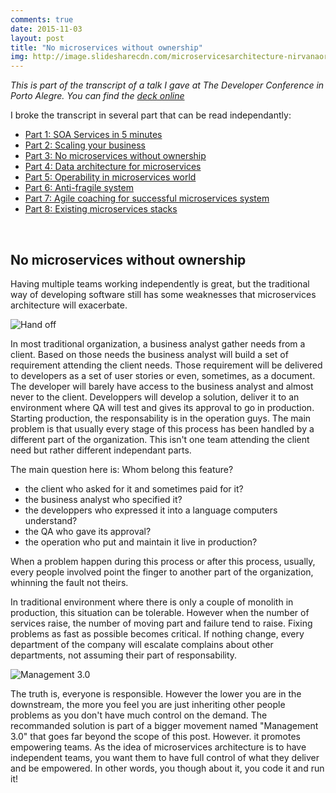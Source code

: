 ```yaml
---
comments: true
date: 2015-11-03 
layout: post
title: "No microservices without ownership"
img: http://image.slidesharecdn.com/microservicesarchitecture-nirvanaornightmare-150925232452-lva1-app6891/95/microservices-architecture-nirvana-or-nightmare-1-638.jpg?cb=1443223618
---
```


_This is part of the transcript of a talk I gave at The Developer Conference in Porto Alegre. You can find the [deck online](http://www.slideshare.net/toff63/microservices-architecture-nirvana-or-nightmare)_


I broke the transcript in several part that can be read independantly:

* [Part 1: SOA Services in 5 minutes](/2015/11/03/Microservices-architecture-Nirvana-or-Nightmare-part-i.html)
* [Part 2: Scaling your business](/2015/11/03/Microservices-architecture-Nirvana-or-Nightmare-part-ii.html)
* [Part 3: No microservices without ownership](/2015/11/03/Microservices-architecture-Nirvana-or-Nightmare-part-iii.html)
* [Part 4: Data architecture for microservices](/2015/11/03/Microservices-architecture-Nirvana-or-Nightmare-part-iv.html)
* [Part 5: Operability in  microservices world](/2015/11/03/Microservices-architecture-Nirvana-or-Nightmare-part-v.html)
* [Part 6: Anti-fragile system](/2015/11/03/Microservices-architecture-Nirvana-or-Nightmare-part-vi.html)
* [Part 7: Agile coaching for successful microservices system](/2015/11/03/Microservices-architecture-Nirvana-or-Nightmare-part-vii.html)
* [Part 8: Existing microservices stacks](/2015/11/03/Microservices-architecture-Nirvana-or-Nightmare-part-viii.html)

<br>

## No microservices without ownership

Having multiple teams working independently is great, but the traditional way of developing software still has some weaknesses that microservices architecture will exacerbate. 

![Hand off](http://image.slidesharecdn.com/microservicesarchitecture-nirvanaornightmare-150925232452-lva1-app6891/95/microservices-architecture-nirvana-or-nightmare-21-638.jpg?cb=1443223618)


In most traditional organization, a business analyst gather needs from a client. Based on those needs the business analyst will build a set of requirement attending the client needs. Those requirement will be delivered to developers as a set of user stories or even, sometimes, as a document. The developer will barely have access to the business analyst and almost never to the client. Developpers will develop a solution, deliver it to an environment where QA will test and gives its approval to go in production. Starting production, the responsability is in the operation guys. The main problem is that usually every stage of this process has been handled by a different part of the organization. This isn't one team attending the client need but rather different independant parts. 

The main question here is: Whom belong this feature?
* the client who asked for it and sometimes paid for it?
* the business analyst who specified it?
* the developpers who expressed it into a language computers understand?
* the QA who gave its approval?
* the operation who put and maintain it live in production?

When a problem happen during this process or after this process, usually, every people involved point the finger to another part of the organization, whinning the fault not theirs. 

In traditional environment where there is only a couple of monolith in production, this situation can be tolerable. However when the number of services raise, the number of moving part and failure tend to raise. Fixing problems as fast as possible becomes critical. If nothing change, every department of the company will escalate complains about other departments, not assuming their part of responsability.

![Management 3.0](http://image.slidesharecdn.com/microservicesarchitecture-nirvanaornightmare-150925232452-lva1-app6891/95/microservices-architecture-nirvana-or-nightmare-26-638.jpg?cb=1443223618)

The truth is, everyone is responsible. However the lower you are in the downstream, the more you feel you are just inheriting other people problems as you don't have much control on the demand. The recommanded solution is part of a bigger movement named "Management 3.0" that goes far beyond the scope of this post. However. it promotes empowering teams. As the idea of microservices architecture is to have independent teams, you want them to have full control of what they deliver and be empowered. In other words, you though about it, you code it and run it!

